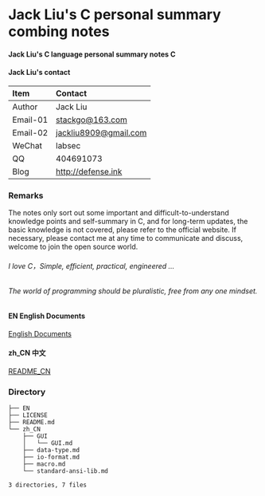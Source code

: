 # Jack Liu's C personal summary combing notes

#### Jack Liu's C language personal summary notes C

#### Jack Liu's contact
| Item  | Contact |
| :------ | :---------- |
| Author | Jack Liu |
| Email-01 | stackgo@163.com |
| Email-02 | jackliu8909@gmail.com |
| WeChat | labsec |
| QQ | 404691073 |
| Blog | http://defense.ink |

### Remarks
The notes only sort out some important and difficult-to-understand knowledge points and self-summary in C, and for long-term updates, the basic knowledge is not covered, please refer to the official website. If necessary, please contact me at any time to communicate and discuss, welcome to join the open source world.

###### I love C，Simple, efficient, practical, engineered ...

###### The world of programming should be pluralistic, free from any one mindset. 

#### EN English Documents
[English Documents](./EN)

#### zh_CN 中文
[README_CN](./zh_CN)

### Directory

```
├── EN
├── LICENSE
├── README.md
└── zh_CN
    ├── GUI
    │   └── GUI.md
    ├── data-type.md
    ├── io-format.md
    ├── macro.md
    └── standard-ansi-lib.md

3 directories, 7 files
```
